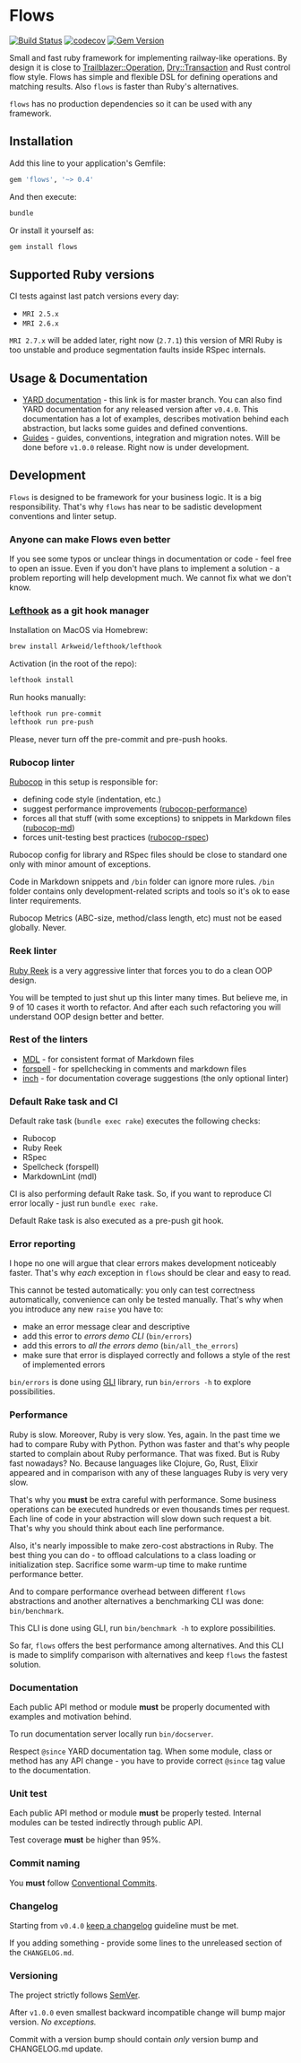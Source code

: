 # Flows

[![Build Status](https://github.com/ffloyd/flows/workflows/Build/badge.svg)](https://github.com/ffloyd/flows/actions)
[![codecov](https://codecov.io/gh/ffloyd/flows/branch/master/graph/badge.svg)](https://codecov.io/gh/ffloyd/flows)
[![Gem Version](https://badge.fury.io/rb/flows.svg)](https://badge.fury.io/rb/flows)

Small and fast ruby framework for implementing railway-like operations.
By design it is close to
[Trailblazer::Operation](http://trailblazer.to/gems/operation/2.0/),
[Dry::Transaction](https://dry-rb.org/gems/dry-transaction/) and Rust control
flow style.
Flows has simple and flexible DSL for defining operations and matching results.
Also `flows` is faster than Ruby's alternatives.

`flows` has no production dependencies so it can be used with any framework.

## Installation

Add this line to your application's Gemfile:

```ruby
gem 'flows', '~> 0.4'
```

And then execute:

```sh
bundle
```

Or install it yourself as:

```sh
gem install flows
```

## Supported Ruby versions

CI tests against last patch versions every day:

* `MRI 2.5.x`
* `MRI 2.6.x`

`MRI 2.7.x` will be added later, right now (`2.7.1`) this version of MRI Ruby is too
unstable and produce segmentation faults inside RSpec internals.

## Usage & Documentation

* [YARD documentation](https://rubydoc.info/github/ffloyd/flows/master) - this
  link is for master branch. You can also find YARD documentation for any released
  version after `v0.4.0`. This documentation has a lot of examples, describes
  motivation behind each abstraction, but lacks some guides and defined conventions.
* [Guides](https://ffloyd.github.io/flows/#/) - guides, conventions, integration
  and migration notes. Will be done before `v1.0.0` release. Right now is under development.

## Development

`Flows` is designed to be framework for your business logic. It is a big
responsibility. That's why `flows` has near to be sadistic development
conventions and linter setup.

### Anyone can make Flows even better

If you see some typos or unclear things in documentation or code - feel free to open
an issue. Even if you don't have plans to implement a solution - a problem reporting
will help development much. We cannot fix what we don't know.

### [Lefthook](https://github.com/Arkweid/lefthook) as a git hook manager

Installation on MacOS via Homebrew:

```sh
brew install Arkweid/lefthook/lefthook
```

Activation (in the root of the repo):

```sh
lefthook install
```

Run hooks manually:

```sh
lefthook run pre-commit
lefthook run pre-push
```

Please, never turn off the pre-commit and pre-push hooks.

### Rubocop linter

[Rubocop](https://docs.rubocop.org/en/stable/) in this setup is responsible for:

* defining code style (indentation, etc.)
* suggest performance improvements ([rubocop-performance](https://docs.rubocop.org/projects/performance/en/stable/))
* forces all that stuff (with some exceptions) to snippets in Markdown files ([rubocop-md](https://github.com/rubocop-hq/rubocop-md))
* forces unit-testing best practices ([rubocop-rspec](https://docs.rubocop.org/projects/rspec/en/latest/))

Rubocop config for library and RSpec files should be close to standard one only
with minor amount of exceptions.

Code in Markdown snippets and `/bin` folder can ignore more rules. `/bin` folder
contains only development-related scripts and tools so it's ok to ease linter requirements.

Rubocop Metrics (ABC-size, method/class length, etc) must not be eased
globally. Never.

### Reek linter

[Ruby Reek](https://github.com/troessner/reek) is a very aggressive linter that
forces you to do a clean OOP design.

You will be tempted to just shut up this linter many times. But believe me, in 9
of 10 cases it worth to refactor. And after each such refactoring you will
understand OOP design better and better.

### Rest of the linters

* [MDL](https://github.com/markdownlint/markdownlint) - for consistent format of Markdown files
* [forspell](https://github.com/kkuprikov/forspell) - for spellchecking in comments and markdown files
* [inch](http://rrrene.org/inch/) - for documentation coverage suggestions (the
  only optional linter)

### Default Rake task and CI

Default rake task (`bundle exec rake`) executes the following checks:

* Rubocop
* Ruby Reek
* RSpec
* Spellcheck (forspell)
* MarkdownLint (mdl)

CI is also performing default Rake task. So, if you want to reproduce CI error
locally - just run `bundle exec rake`.

Default Rake task is also executed as a pre-push git hook.

### Error reporting

I hope no one will argue that clear errors makes development noticeably faster.
That's why _each_ exception in `flows` should be clear and easy to read.

This cannot be tested automatically: you only can test correctness
automatically, convenience can only be tested manually. That's why when you
introduce any new `raise` you have to:

* make an error message clear and descriptive
* add this error to _errors demo CLI_ (`bin/errors`)
* add this errors to _all the errors demo_ (`bin/all_the_errors`)
* make sure that error is displayed correctly and follows a style of the rest
  of implemented errors

`bin/errors` is done using [GLI](https://davetron5000.github.io/gli/) library,
run `bin/errors -h` to explore possibilities.

### Performance

Ruby is slow. Moreover, Ruby is very slow. Yes, again. In the past time we had
to compare Ruby with Python. Python was faster and that's why people started to
complain about Ruby performance. That was fixed. But is Ruby fast nowadays? No.
Because languages like Clojure, Go, Rust, Elixir appeared and in comparison
with any of these languages Ruby is very very slow.

That's why you **must** be extra careful with performance. Some business
operations can be executed hundreds or even thousands times per request. Each
line of code in your abstraction will slow down such request a bit. That's why
you should think about each line performance.

Also, it's nearly impossible to make zero-cost abstractions in Ruby. The best
thing you can do - to offload calculations to a class loading or initialization
step. Sacrifice some warm-up time to make runtime performance better.

And to compare performance overhead between different `flows` abstractions
and another alternatives a benchmarking CLI was done: `bin/benchmark`.

This CLI is done using GLI, run `bin/benchmark -h` to explore possibilities.

So far, `flows` offers the best performance among alternatives. And this CLI
is made to simplify comparison with alternatives and keep `flows` the fastest solution.

### Documentation

Each public API method or module **must** be properly documented with examples
and motivation behind.

To run documentation server locally run `bin/docserver`.

Respect `@since` YARD documentation tag. When some module, class or method has any
API change - you have to provide correct `@since` tag value to the documentation.

### Unit test

Each public API method or module **must** be properly tested. Internal modules
can be tested indirectly through public API.

Test coverage **must** be higher than 95%.

### Commit naming

You **must** follow [Conventional Commits](https://www.conventionalcommits.org/en/v1.0.0/).

### Changelog

Starting from `v0.4.0` [keep a changelog](https://keepachangelog.com/en/1.0.0/)
guideline must be met.

If you adding something - provide some lines to the unreleased section of the `CHANGELOG.md`.

### Versioning

The project strictly follows [SemVer](https://semver.org/spec/v2.0.0.html).

After `v1.0.0` even smallest backward incompatible change will bump major
version. _No exceptions._

Commit with a version bump should contain _only_ version bump and CHANGELOG.md update.
